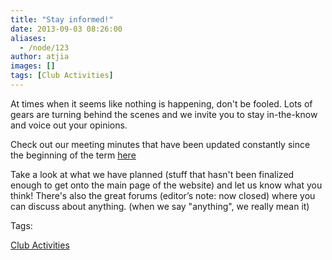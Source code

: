 ```yaml
---
title: "Stay informed!"
date: 2013-09-03 08:26:00
aliases:
  - /node/123
author: atjia
images: []
tags: [Club Activities]
---
```


At times when it seems like nothing is happening, don't be fooled. Lots of gears are turning behind the scenes and we invite you to stay in-the-know and voice out your opinions.

Check out our meeting minutes that have been updated constantly since the beginning of the term [here](/club/about/minutes)

Take a look at what we have planned (stuff that hasn't been finalized enough to get onto the main page of the website) and let us know what you think! There's also the great forums (editor’s note: now closed) where you can discuss about anything. (when we say "anything", we really mean it)

Tags:

[Club Activities](/club)
